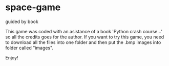 # space-game
guided by book

This game was coded with an asistance of a book 'Python crash course...' so all the credits goes for the author. 
If you want to try this game, you need to download all the files into one folder 
and then put the .bmp images into folder called "images".

Enjoy!
